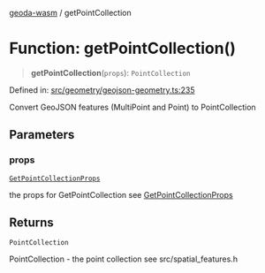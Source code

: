 [geoda-wasm](../globals.md) / getPointCollection

# Function: getPointCollection()

> **getPointCollection**(`props`): `PointCollection`

Defined in: [src/geometry/geojson-geometry.ts:235](https://github.com/GeoDaCenter/geoda-lib/blob/d16e85157b1f26754a712ea4c9a3cf18ab0e7b74/src/js/src/geometry/geojson-geometry.ts#L235)

Convert GeoJSON features (MultiPoint and Point) to PointCollection

## Parameters

### props

[`GetPointCollectionProps`](../type-aliases/GetPointCollectionProps.md)

the props for GetPointCollection see [GetPointCollectionProps](../type-aliases/GetPointCollectionProps.md)

## Returns

`PointCollection`

PointCollection - the point collection see src/spatial_features.h
